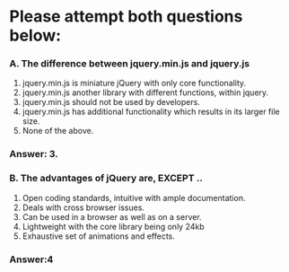 # Please attempt both questions below:

### A. The difference between jquery.min.js and jquery.js

1. jquery.min.js is miniature jQuery with only core functionality.
2. jquery.min.js another library with different functions, within jquery.
3. jquery.min.js should not be used by developers.
4. jquery.min.js has additional functionality which results in its larger file size.
5. None of the above.

### Answer: 3.



### B. The advantages of jQuery are, EXCEPT ..

1. Open coding standards, intuitive with ample documentation.
2. Deals with cross browser issues.
3. Can be used in a browser as well as on a server.
4. Lightweight with the core library being only 24kb
5. Exhaustive set of animations and effects.


### Answer:4
